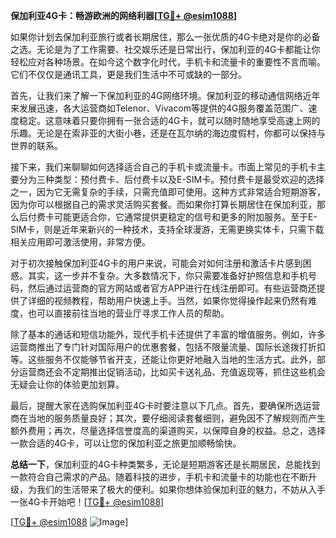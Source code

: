**保加利亚4G卡：畅游欧洲的网络利器[[TG💪+ @esim1088](https://t.me/s/esim1088)]**

如果你计划去保加利亚旅行或者长期居住，那么一张优质的4G卡绝对是你的必备之选。无论是为了工作需要、社交娱乐还是日常出行，保加利亚的4G卡都能让你轻松应对各种场景。在如今这个数字化时代，手机卡和流量卡的重要性不言而喻。它们不仅仅是通讯工具，更是我们生活中不可或缺的一部分。

首先，让我们来了解一下保加利亚的4G网络环境。保加利亚的移动通信网络近年来发展迅速，各大运营商如Telenor、Vivacom等提供的4G服务覆盖范围广、速度稳定。这意味着只要你拥有一张合适的4G卡，就可以随时随地享受高速上网的乐趣。无论是在索非亚的大街小巷，还是在瓦尔纳的海边度假村，你都可以保持与世界的联系。

接下来，我们来聊聊如何选择适合自己的手机卡或流量卡。市面上常见的手机卡主要分为三种类型：预付费卡、后付费卡以及E-SIM卡。预付费卡是最受欢迎的选择之一，因为它无需复杂的手续，只需充值即可使用。这种方式非常适合短期游客，因为你可以根据自己的需求灵活购买套餐。而如果你打算长期居住在保加利亚，那么后付费卡可能更适合你，它通常提供更稳定的信号和更多的附加服务。至于E-SIM卡，则是近年来新兴的一种技术，支持全球漫游，无需更换实体卡，只需下载相关应用即可激活使用，非常方便。

对于初次接触保加利亚4G卡的用户来说，可能会对如何注册和激活卡片感到困惑。其实，这一步并不复杂。大多数情况下，你只需要准备好护照信息和手机号码，然后通过运营商的官方网站或者官方APP进行在线注册即可。有些运营商还提供了详细的视频教程，帮助用户快速上手。当然，如果你觉得操作起来仍然有难度，也可以直接前往当地的营业厅寻求工作人员的帮助。

除了基本的通话和短信功能外，现代手机卡还提供了丰富的增值服务。例如，许多运营商推出了专门针对国际用户的优惠套餐，包括不限量流量、国际长途拨打折扣等。这些服务不仅能够节省开支，还能让你更好地融入当地的生活方式。此外，部分运营商还会不定期推出促销活动，比如买卡送礼品、充值返现等，抓住这些机会无疑会让你的体验更加划算。

最后，提醒大家在选购保加利亚4G卡时要注意以下几点。首先，要确保所选运营商在当地的服务质量良好；其次，要仔细阅读套餐细则，避免因不了解规则而产生额外费用；再次，尽量选择信誉度高的渠道购买，以保障自身的权益。总之，选择一款合适的4G卡，可以让您的保加利亚之旅更加顺畅愉快。

**总结一下**，保加利亚的4G卡种类繁多，无论是短期游客还是长期居民，总能找到一款符合自己需求的产品。随着科技的进步，手机卡和流量卡的功能也在不断升级，为我们的生活带来了极大的便利。如果你想体验保加利亚的魅力，不妨从入手一张4G卡开始吧！[[TG💪+ @esim1088](https://t.me/s/esim1088)]

[[TG💪+ @esim1088](https://t.me/s/esim1088) ![Image](https://i.postimg.cc/4NQfJmqS/Snipaste-2025-05-13-00-14-12.png)]